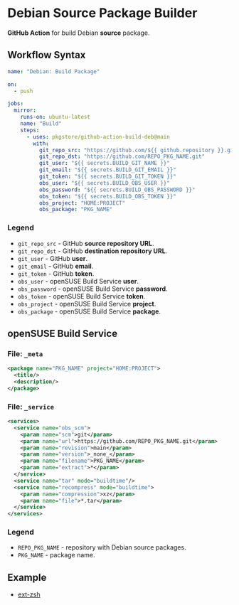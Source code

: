 # Debian Source Package Builder

**GitHub Action** for build Debian **source** package.

## Workflow Syntax

```yml
name: "Debian: Build Package"

on:
  - push

jobs:
  mirror:
    runs-on: ubuntu-latest
    name: "Build"
    steps:
      - uses: pkgstore/github-action-build-deb@main
        with:
          git_repo_src: "https://github.com/${{ github.repository }}.git"
          git_repo_dst: "https://github.com/REPO_PKG_NAME.git"
          git_user: "${{ secrets.BUILD_GIT_NAME }}"
          git_email: "${{ secrets.BUILD_GIT_EMAIL }}"
          git_token: "${{ secrets.BUILD_GIT_TOKEN }}"
          obs_user: "${{ secrets.BUILD_OBS_USER }}"
          obs_password: "${{ secrets.BUILD_OBS_PASSWORD }}"
          obs_token: "${{ secrets.BUILD_OBS_TOKEN }}"
          obs_project: "HOME:PROJECT"
          obs_package: "PKG_NAME"
```

### Legend

- `git_repo_src` - GitHub **source repository URL**.
- `git_repo_dst` - GitHub **destination repository URL**.
- `git_user` - GitHub **user**.
- `git_email` - GitHub **email**.
- `git_token` - GitHub **token**.
- `obs_user` - openSUSE Build Service **user**.
- `obs_password` - openSUSE Build Service **password**.
- `obs_token` - openSUSE Build Service **token**.
- `obs_project` - openSUSE Build Service **project**.
- `obs_package` - openSUSE Build Service **package**.

## openSUSE Build Service

### File: `_meta`

```xml
<package name="PKG_NAME" project="HOME:PROJECT">
  <title/>
  <description/>
</package>
```

### File: `_service`

```xml
<services>
  <service name="obs_scm">
    <param name="scm">git</param>
    <param name="url">https://github.com/REPO_PKG_NAME.git</param>
    <param name="revision">main</param>
    <param name="version">_none_</param>
    <param name="filename">PKG_NAME</param>
    <param name="extract">*</param>
  </service>
  <service name="tar" mode="buildtime"/>
  <service name="recompress" mode="buildtime">
    <param name="compression">xz</param>
    <param name="file">*.tar</param>
  </service>
</services>
```

### Legend

- `REPO_PKG_NAME` - repository with Debian source packages.
- `PKG_NAME` - package name.

## Example

- [ext-zsh](https://github.com/pkgstore/linux-deb-ext-zsh)
